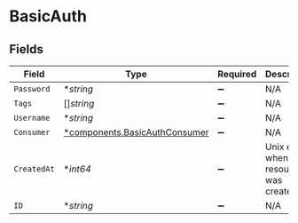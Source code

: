 # BasicAuth


## Fields

| Field                                                                         | Type                                                                          | Required                                                                      | Description                                                                   |
| ----------------------------------------------------------------------------- | ----------------------------------------------------------------------------- | ----------------------------------------------------------------------------- | ----------------------------------------------------------------------------- |
| `Password`                                                                    | **string*                                                                     | :heavy_minus_sign:                                                            | N/A                                                                           |
| `Tags`                                                                        | []*string*                                                                    | :heavy_minus_sign:                                                            | N/A                                                                           |
| `Username`                                                                    | **string*                                                                     | :heavy_minus_sign:                                                            | N/A                                                                           |
| `Consumer`                                                                    | [*components.BasicAuthConsumer](../../models/components/basicauthconsumer.md) | :heavy_minus_sign:                                                            | N/A                                                                           |
| `CreatedAt`                                                                   | **int64*                                                                      | :heavy_minus_sign:                                                            | Unix epoch when the resource was created.                                     |
| `ID`                                                                          | **string*                                                                     | :heavy_minus_sign:                                                            | N/A                                                                           |